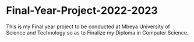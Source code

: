 # Final-Year-Project-2022-2023
This is my Final year project to be conducted at Mbeya University of Science and Technology so as to Finalize my Diploma in Computer Science. 
